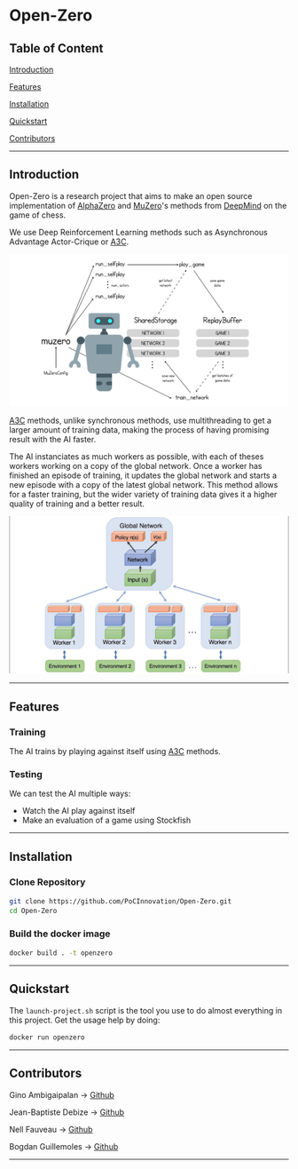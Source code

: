 # Open-Zero

## Table of Content

[Introduction](#introduction)

[Features](#features)

[Installation](#installation)

[Quickstart](#quickstart)

[Contributors](#contributors)

------------
## Introduction

Open-Zero is a research project that aims to make an open source implementation of [AlphaZero](https://deepmind.com/blog/article/alphazero-shedding-new-light-grand-games-chess-shogi-and-go) and [MuZero](https://deepmind.com/blog/article/muzero-mastering-go-chess-shogi-and-atari-without-rules)'s methods from [DeepMind](https://github.com/deepmind) on the game of chess.

We use Deep Reinforcement Learning methods such as Asynchronous Advantage Actor-Crique or [A3C](https://paperswithcode.com/method/a3c).

![Schema](./.github/assets/muzero.png)

[A3C](https://paperswithcode.com/method/a3c) methods, unlike synchronous methods, use multithreading to get a larger amount of training data, making the process of having promising result with the AI faster.

The AI instanciates as much workers as possible, with each of theses workers working on a copy of the global network.
Once a worker has finished an episode of training, it updates the global network and starts a new episode with a copy of the latest global network.
This method allows for a faster training, but the wider variety of training data gives it a higher quality of training and a better result.

![Schema](./.github/assets/a3c.jpg)

------------
## Features

### Training

The AI trains by playing against itself using [A3C](https://paperswithcode.com/method/a3c) methods.

### Testing

We can test the AI multiple ways:
- Watch the AI play against itself
- Make an evaluation of a game using Stockfish

------------
## Installation

### Clone Repository
```bash
git clone https://github.com/PoCInnovation/Open-Zero.git
cd Open-Zero
```

### Build the docker image
```bash
docker build . -t openzero
```

------------
## Quickstart

The ```launch-project.sh``` script is the tool you use to do almost everything in this project.
Get the usage help by doing:
```bash
docker run openzero
```
------------
## Contributors

Gino Ambigaipalan → [Github](https://github.com/Tacos69)

Jean-Baptiste Debize → [Github](https://github.com/jeanbaptistedebize)

Nell Fauveau → [Github](https://github.com/Nellousan)

Bogdan Guillemoles → [Github](https://github.com/bogdzn)

------------
